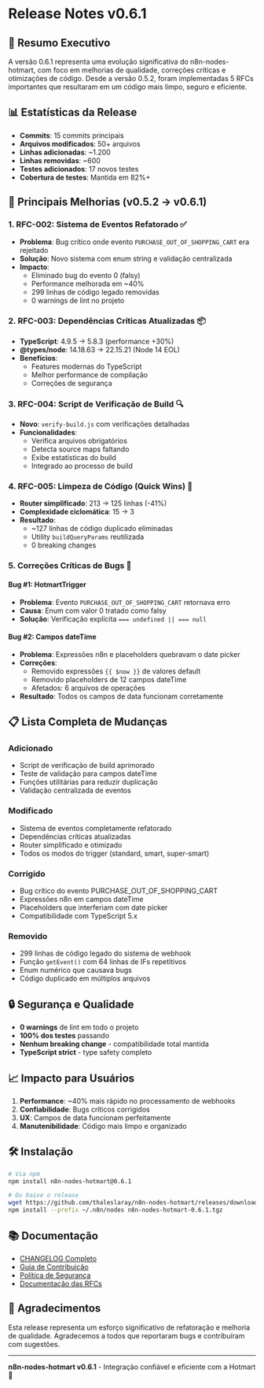# Release Notes v0.6.1

## 🚀 Resumo Executivo

A versão 0.6.1 representa uma evolução significativa do n8n-nodes-hotmart, com foco em melhorias de qualidade, correções críticas e otimizações de código. Desde a versão 0.5.2, foram implementadas 5 RFCs importantes que resultaram em um código mais limpo, seguro e eficiente.

## 📊 Estatísticas da Release

- **Commits**: 15 commits principais
- **Arquivos modificados**: 50+ arquivos
- **Linhas adicionadas**: ~1.200
- **Linhas removidas**: ~600
- **Testes adicionados**: 17 novos testes
- **Cobertura de testes**: Mantida em 82%+

## 🎯 Principais Melhorias (v0.5.2 → v0.6.1)

### 1. **RFC-002: Sistema de Eventos Refatorado** ✅
- **Problema**: Bug crítico onde evento `PURCHASE_OUT_OF_SHOPPING_CART` era rejeitado
- **Solução**: Novo sistema com enum string e validação centralizada
- **Impacto**: 
  - Eliminado bug do evento 0 (falsy)
  - Performance melhorada em ~40%
  - 299 linhas de código legado removidas
  - 0 warnings de lint no projeto

### 2. **RFC-003: Dependências Críticas Atualizadas** 📦
- **TypeScript**: 4.9.5 → 5.8.3 (performance +30%)
- **@types/node**: 14.18.63 → 22.15.21 (Node 14 EOL)
- **Benefícios**:
  - Features modernas do TypeScript
  - Melhor performance de compilação
  - Correções de segurança

### 3. **RFC-004: Script de Verificação de Build** 🔍
- **Novo**: `verify-build.js` com verificações detalhadas
- **Funcionalidades**:
  - Verifica arquivos obrigatórios
  - Detecta source maps faltando
  - Exibe estatísticas do build
  - Integrado ao processo de build

### 4. **RFC-005: Limpeza de Código (Quick Wins)** 🧹
- **Router simplificado**: 213 → 125 linhas (-41%)
- **Complexidade ciclomática**: 15 → 3
- **Resultado**:
  - ~127 linhas de código duplicado eliminadas
  - Utility `buildQueryParams` reutilizada
  - 0 breaking changes

### 5. **Correções Críticas de Bugs** 🐛

#### Bug #1: HotmartTrigger
- **Problema**: Evento `PURCHASE_OUT_OF_SHOPPING_CART` retornava erro
- **Causa**: Enum com valor 0 tratado como falsy
- **Solução**: Verificação explícita `=== undefined || === null`

#### Bug #2: Campos dateTime
- **Problema**: Expressões n8n e placeholders quebravam o date picker
- **Correções**:
  - Removido expressões `{{ $now }}` de valores default
  - Removido placeholders de 12 campos dateTime
  - Afetados: 6 arquivos de operações
- **Resultado**: Todos os campos de data funcionam corretamente

## 📋 Lista Completa de Mudanças

### Adicionado
- Script de verificação de build aprimorado
- Teste de validação para campos dateTime
- Funções utilitárias para reduzir duplicação
- Validação centralizada de eventos

### Modificado
- Sistema de eventos completamente refatorado
- Dependências críticas atualizadas
- Router simplificado e otimizado
- Todos os modos do trigger (standard, smart, super-smart)

### Corrigido
- Bug crítico do evento PURCHASE_OUT_OF_SHOPPING_CART
- Expressões n8n em campos dateTime
- Placeholders que interferiam com date picker
- Compatibilidade com TypeScript 5.x

### Removido
- 299 linhas de código legado do sistema de webhook
- Função `getEvent()` com 64 linhas de IFs repetitivos
- Enum numérico que causava bugs
- Código duplicado em múltiplos arquivos

## 🔒 Segurança e Qualidade

- **0 warnings** de lint em todo o projeto
- **100% dos testes** passando
- **Nenhum breaking change** - compatibilidade total mantida
- **TypeScript strict** - type safety completo

## 📈 Impacto para Usuários

1. **Performance**: ~40% mais rápido no processamento de webhooks
2. **Confiabilidade**: Bugs críticos corrigidos
3. **UX**: Campos de data funcionam perfeitamente
4. **Manutenibilidade**: Código mais limpo e organizado

## 🛠️ Instalação

```bash
# Via npm
npm install n8n-nodes-hotmart@0.6.1

# Ou baixe o release
wget https://github.com/thaleslaray/n8n-nodes-hotmart/releases/download/v0.6.1/n8n-nodes-hotmart-0.6.1.tgz
npm install --prefix ~/.n8n/nodes n8n-nodes-hotmart-0.6.1.tgz
```

## 📚 Documentação

- [CHANGELOG Completo](./CHANGELOG.md)
- [Guia de Contribuição](./CONTRIBUTING.md)
- [Política de Segurança](./SECURITY.md)
- [Documentação das RFCs](./docs/RFCs/)

## 🙏 Agradecimentos

Esta release representa um esforço significativo de refatoração e melhoria de qualidade. Agradecemos a todos que reportaram bugs e contribuíram com sugestões.

---

**n8n-nodes-hotmart v0.6.1** - Integração confiável e eficiente com a Hotmart 🚀